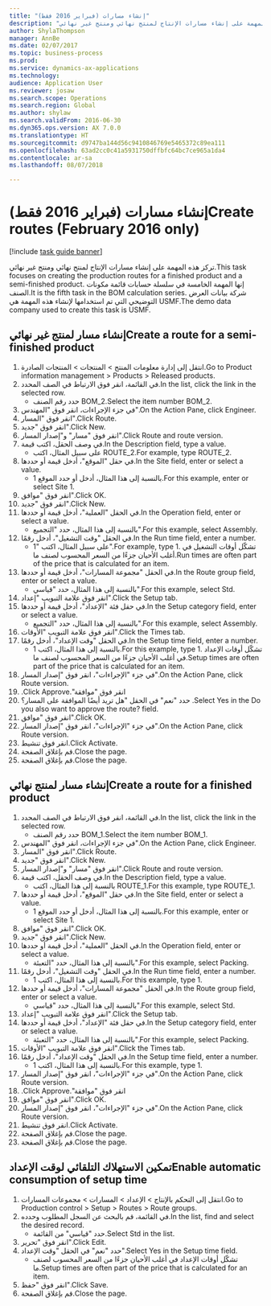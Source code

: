 ```yaml
--- 
title: "إنشاء مسارات (فبراير 2016 فقط)"
description: "تركز هذه المهمة على إنشاء مسارات الإنتاج لمنتج نهائي ومنتج غير نهائي."
author: ShylaThompson
manager: AnnBe
ms.date: 02/07/2017
ms.topic: business-process
ms.prod: 
ms.service: dynamics-ax-applications
ms.technology: 
audience: Application User
ms.reviewer: josaw
ms.search.scope: Operations
ms.search.region: Global
ms.author: shylaw
ms.search.validFrom: 2016-06-30
ms.dyn365.ops.version: AX 7.0.0
ms.translationtype: HT
ms.sourcegitcommit: d9747ba144d56c9410846769e5465372c89ea111
ms.openlocfilehash: 63ad2cc0c41a5931750dffbfc64bc7ce965a1da4
ms.contentlocale: ar-sa
ms.lasthandoff: 08/07/2018

---
```

# <a name="create-routes-february-2016-only"></a><span data-ttu-id="b3ca9-103">إنشاء مسارات (فبراير 2016 فقط)</span><span class="sxs-lookup"><span data-stu-id="b3ca9-103">Create routes (February 2016 only)</span></span>

[!include [task guide banner](../../includes/task-guide-banner.md)]

<span data-ttu-id="b3ca9-104">تركز هذه المهمة على إنشاء مسارات الإنتاج لمنتج نهائي ومنتج غير نهائي.</span><span class="sxs-lookup"><span data-stu-id="b3ca9-104">This task focuses on creating the production routes for a finished product and a semi-finished product.</span></span> <span data-ttu-id="b3ca9-105">إنها المهمة الخامسة في سلسلة حسابات قائمة مكونات الصنف.</span><span class="sxs-lookup"><span data-stu-id="b3ca9-105">It is the fifth task in the BOM calculation series.</span></span> <span data-ttu-id="b3ca9-106">شركة بيانات العرض التوضيحي التي تم استخدامها لإنشاء هذه المهمة هي USMF.‬</span><span class="sxs-lookup"><span data-stu-id="b3ca9-106">The demo data company used to create this task is USMF.</span></span>


## <a name="create-a-route-for-a-semi-finished-product"></a><span data-ttu-id="b3ca9-107">إنشاء مسار لمنتج غير نهائي</span><span class="sxs-lookup"><span data-stu-id="b3ca9-107">Create a route for a semi-finished product</span></span>
1. <span data-ttu-id="b3ca9-108">انتقل إلى إدارة معلومات المنتج > المنتجات > المنتجات الصادرة.</span><span class="sxs-lookup"><span data-stu-id="b3ca9-108">Go to Product information management > Products > Released products.</span></span>
2. <span data-ttu-id="b3ca9-109">في القائمة، انقر فوق الارتباط في الصف المحدد.</span><span class="sxs-lookup"><span data-stu-id="b3ca9-109">In the list, click the link in the selected row.</span></span>
    * <span data-ttu-id="b3ca9-110">حدد رقم الصنف BOM_2.</span><span class="sxs-lookup"><span data-stu-id="b3ca9-110">Select the item number BOM_2.</span></span>  
3. <span data-ttu-id="b3ca9-111">في جزء الإجراءات، انقر فوق "المهندس".</span><span class="sxs-lookup"><span data-stu-id="b3ca9-111">On the Action Pane, click Engineer.</span></span>
4. <span data-ttu-id="b3ca9-112">انقر فوق "المسار".</span><span class="sxs-lookup"><span data-stu-id="b3ca9-112">Click Route.</span></span>
5. <span data-ttu-id="b3ca9-113">انقر فوق "جديد".</span><span class="sxs-lookup"><span data-stu-id="b3ca9-113">Click New.</span></span>
6. <span data-ttu-id="b3ca9-114">انقر فوق "مسار" و"إصدار المسار".</span><span class="sxs-lookup"><span data-stu-id="b3ca9-114">Click Route and route version.</span></span>
7. <span data-ttu-id="b3ca9-115">في وصف الحقل، اكتب قيمة.</span><span class="sxs-lookup"><span data-stu-id="b3ca9-115">In the Description field, type a value.</span></span>
    * <span data-ttu-id="b3ca9-116">على سبيل المثال، اكتب ROUTE_2.</span><span class="sxs-lookup"><span data-stu-id="b3ca9-116">For example, type ROUTE_2.</span></span>  
8. <span data-ttu-id="b3ca9-117">في حقل "الموقع"، أدخل قيمة أو حددها.</span><span class="sxs-lookup"><span data-stu-id="b3ca9-117">In the Site field, enter or select a value.</span></span>
    * <span data-ttu-id="b3ca9-118">بالنسبة إلى هذا المثال، أدخل أو حدد الموقع 1.</span><span class="sxs-lookup"><span data-stu-id="b3ca9-118">For this example, enter or select Site 1.</span></span>  
9. <span data-ttu-id="b3ca9-119">انقر فوق "موافق".</span><span class="sxs-lookup"><span data-stu-id="b3ca9-119">Click OK.</span></span>
10. <span data-ttu-id="b3ca9-120">انقر فوق "جديد".</span><span class="sxs-lookup"><span data-stu-id="b3ca9-120">Click New.</span></span>
11. <span data-ttu-id="b3ca9-121">في الحقل "العملية"، أدخل قيمة أو حددها.</span><span class="sxs-lookup"><span data-stu-id="b3ca9-121">In the Operation field, enter or select a value.</span></span>
    * <span data-ttu-id="b3ca9-122">بالنسبة إلى هذا المثال، حدد "التجميع‬".</span><span class="sxs-lookup"><span data-stu-id="b3ca9-122">For this example, select Assembly.</span></span>  
12. <span data-ttu-id="b3ca9-123">في الحقل "وقت التشغيل"، أدخل رقمًا.</span><span class="sxs-lookup"><span data-stu-id="b3ca9-123">In the Run time field, enter a number.</span></span>
    * <span data-ttu-id="b3ca9-124">على سبيل المثال، اكتب "1".</span><span class="sxs-lookup"><span data-stu-id="b3ca9-124">For example, type 1.</span></span> <span data-ttu-id="b3ca9-125">تشكّل أوقات التشغيل في أغلب الأحيان جزءًا من السعر المحسوب لصنف ما.</span><span class="sxs-lookup"><span data-stu-id="b3ca9-125">Run times are often part of the price that is calculated for an item.</span></span>  
13. <span data-ttu-id="b3ca9-126">في الحقل "مجموعة المسارات"، أدخل قيمة أو حددها.</span><span class="sxs-lookup"><span data-stu-id="b3ca9-126">In the Route group field, enter or select a value.</span></span>
    * <span data-ttu-id="b3ca9-127">بالنسبة إلى هذا المثال، حدد "قياسي".</span><span class="sxs-lookup"><span data-stu-id="b3ca9-127">For this example, select Std.</span></span>  
14. <span data-ttu-id="b3ca9-128">انقر فوق علامة التبويب "إعداد".</span><span class="sxs-lookup"><span data-stu-id="b3ca9-128">Click the Setup tab.</span></span>
15. <span data-ttu-id="b3ca9-129">في حقل فئة "الإعداد"، أدخل قيمة أو حددها.</span><span class="sxs-lookup"><span data-stu-id="b3ca9-129">In the Setup category field, enter or select a value.</span></span>
    * <span data-ttu-id="b3ca9-130">بالنسبة إلى هذا المثال، حدد "التجميع‬".</span><span class="sxs-lookup"><span data-stu-id="b3ca9-130">For this example, select Assembly.</span></span>  
16. <span data-ttu-id="b3ca9-131">انقر فوق علامة التبويب "الأوقات".</span><span class="sxs-lookup"><span data-stu-id="b3ca9-131">Click the Times tab.</span></span>
17. <span data-ttu-id="b3ca9-132">في الحقل "وقت الإعداد"، أدخل رقمًا.</span><span class="sxs-lookup"><span data-stu-id="b3ca9-132">In the Setup time field, enter a number.</span></span>
    * <span data-ttu-id="b3ca9-133">بالنسبة إلى هذا المثال، اكتب 1.</span><span class="sxs-lookup"><span data-stu-id="b3ca9-133">For this example, type 1.</span></span> <span data-ttu-id="b3ca9-134">تشكّل أوقات الإعداد في أغلب الأحيان جزءًا من السعر المحسوب لصنف ما.</span><span class="sxs-lookup"><span data-stu-id="b3ca9-134">Setup times are often part of the price that is calculated for an item.</span></span>  
18. <span data-ttu-id="b3ca9-135">في جزء "الإجراءات"، انقر فوق "إصدار المسار".</span><span class="sxs-lookup"><span data-stu-id="b3ca9-135">On the Action Pane, click Route version.</span></span>
19. <span data-ttu-id="b3ca9-136">انقر فوق "‏‫موافقة".</span><span class="sxs-lookup"><span data-stu-id="b3ca9-136">Click Approve.</span></span>
20. <span data-ttu-id="b3ca9-137">حدد "نعم" في الحقل "هل تريد أيضًا الموافقة على المسار؟ .</span><span class="sxs-lookup"><span data-stu-id="b3ca9-137">Select Yes in the Do you also want to approve the route? field.</span></span>
21. <span data-ttu-id="b3ca9-138">انقر فوق "موافق".</span><span class="sxs-lookup"><span data-stu-id="b3ca9-138">Click OK.</span></span>
22. <span data-ttu-id="b3ca9-139">في جزء "الإجراءات"، انقر فوق "إصدار المسار".</span><span class="sxs-lookup"><span data-stu-id="b3ca9-139">On the Action Pane, click Route version.</span></span>
23. <span data-ttu-id="b3ca9-140">انقر فوق تنشيط.</span><span class="sxs-lookup"><span data-stu-id="b3ca9-140">Click Activate.</span></span>
24. <span data-ttu-id="b3ca9-141">قم بإغلاق الصفحة.</span><span class="sxs-lookup"><span data-stu-id="b3ca9-141">Close the page.</span></span>
25. <span data-ttu-id="b3ca9-142">قم بإغلاق الصفحة.</span><span class="sxs-lookup"><span data-stu-id="b3ca9-142">Close the page.</span></span>

## <a name="create-a-route-for-a-finished-product"></a><span data-ttu-id="b3ca9-143">إنشاء مسار لمنتج نهائي</span><span class="sxs-lookup"><span data-stu-id="b3ca9-143">Create a route for a finished product</span></span>
1. <span data-ttu-id="b3ca9-144">في القائمة، انقر فوق الارتباط في الصف المحدد.</span><span class="sxs-lookup"><span data-stu-id="b3ca9-144">In the list, click the link in the selected row.</span></span>
    * <span data-ttu-id="b3ca9-145">حدد رقم الصنف BOM_1.</span><span class="sxs-lookup"><span data-stu-id="b3ca9-145">Select the item number BOM_1.</span></span>  
2. <span data-ttu-id="b3ca9-146">في جزء الإجراءات، انقر فوق "المهندس".</span><span class="sxs-lookup"><span data-stu-id="b3ca9-146">On the Action Pane, click Engineer.</span></span>
3. <span data-ttu-id="b3ca9-147">انقر فوق "المسار".</span><span class="sxs-lookup"><span data-stu-id="b3ca9-147">Click Route.</span></span>
4. <span data-ttu-id="b3ca9-148">انقر فوق "جديد".</span><span class="sxs-lookup"><span data-stu-id="b3ca9-148">Click New.</span></span>
5. <span data-ttu-id="b3ca9-149">انقر فوق "مسار" و"إصدار المسار".</span><span class="sxs-lookup"><span data-stu-id="b3ca9-149">Click Route and route version.</span></span>
6. <span data-ttu-id="b3ca9-150">في وصف الحقل، اكتب قيمة.</span><span class="sxs-lookup"><span data-stu-id="b3ca9-150">In the Description field, type a value.</span></span>
    * <span data-ttu-id="b3ca9-151">بالنسبة إلى هذا المثال، اكتب ROUTE_1.</span><span class="sxs-lookup"><span data-stu-id="b3ca9-151">For this example, type ROUTE_1.</span></span>  
7. <span data-ttu-id="b3ca9-152">في حقل "الموقع"، أدخل قيمة أو حددها.</span><span class="sxs-lookup"><span data-stu-id="b3ca9-152">In the Site field, enter or select a value.</span></span>
    * <span data-ttu-id="b3ca9-153">بالنسبة إلى هذا المثال، أدخل أو حدد الموقع 1.</span><span class="sxs-lookup"><span data-stu-id="b3ca9-153">For this example, enter or select Site 1.</span></span>  
8. <span data-ttu-id="b3ca9-154">انقر فوق "موافق".</span><span class="sxs-lookup"><span data-stu-id="b3ca9-154">Click OK.</span></span>
9. <span data-ttu-id="b3ca9-155">انقر فوق "جديد".</span><span class="sxs-lookup"><span data-stu-id="b3ca9-155">Click New.</span></span>
10. <span data-ttu-id="b3ca9-156">في الحقل "العملية"، أدخل قيمة أو حددها.</span><span class="sxs-lookup"><span data-stu-id="b3ca9-156">In the Operation field, enter or select a value.</span></span>
    * <span data-ttu-id="b3ca9-157">بالنسبة إلى هذا المثال، حدد "التعبئة‬".</span><span class="sxs-lookup"><span data-stu-id="b3ca9-157">For this example, select Packing.</span></span>  
11. <span data-ttu-id="b3ca9-158">في الحقل "وقت التشغيل"، أدخل رقمًا.</span><span class="sxs-lookup"><span data-stu-id="b3ca9-158">In the Run time field, enter a number.</span></span>
    * <span data-ttu-id="b3ca9-159">بالنسبة إلى هذا المثال، اكتب 1.</span><span class="sxs-lookup"><span data-stu-id="b3ca9-159">For this example, type 1.</span></span>  
12. <span data-ttu-id="b3ca9-160">في الحقل "مجموعة المسارات"، أدخل قيمة أو حددها.</span><span class="sxs-lookup"><span data-stu-id="b3ca9-160">In the Route group field, enter or select a value.</span></span>
    * <span data-ttu-id="b3ca9-161">بالنسبة إلى هذا المثال، حدد "قياسي".</span><span class="sxs-lookup"><span data-stu-id="b3ca9-161">For this example, select Std.</span></span>  
13. <span data-ttu-id="b3ca9-162">انقر فوق علامة التبويب "إعداد".</span><span class="sxs-lookup"><span data-stu-id="b3ca9-162">Click the Setup tab.</span></span>
14. <span data-ttu-id="b3ca9-163">في حقل فئة "الإعداد"، أدخل قيمة أو حددها.</span><span class="sxs-lookup"><span data-stu-id="b3ca9-163">In the Setup category field, enter or select a value.</span></span>
    * <span data-ttu-id="b3ca9-164">بالنسبة إلى هذا المثال، حدد "التعبئة‬".</span><span class="sxs-lookup"><span data-stu-id="b3ca9-164">For this example, select Packing.</span></span>  
15. <span data-ttu-id="b3ca9-165">انقر فوق علامة التبويب "الأوقات".</span><span class="sxs-lookup"><span data-stu-id="b3ca9-165">Click the Times tab.</span></span>
16. <span data-ttu-id="b3ca9-166">في الحقل "وقت الإعداد"، أدخل رقمًا.</span><span class="sxs-lookup"><span data-stu-id="b3ca9-166">In the Setup time field, enter a number.</span></span>
    * <span data-ttu-id="b3ca9-167">بالنسبة إلى هذا المثال، اكتب 1.</span><span class="sxs-lookup"><span data-stu-id="b3ca9-167">For this example, type 1.</span></span>  
17. <span data-ttu-id="b3ca9-168">في جزء "الإجراءات"، انقر فوق "إصدار المسار".</span><span class="sxs-lookup"><span data-stu-id="b3ca9-168">On the Action Pane, click Route version.</span></span>
18. <span data-ttu-id="b3ca9-169">انقر فوق "‏‫موافقة".</span><span class="sxs-lookup"><span data-stu-id="b3ca9-169">Click Approve.</span></span>
19. <span data-ttu-id="b3ca9-170">انقر فوق "موافق".</span><span class="sxs-lookup"><span data-stu-id="b3ca9-170">Click OK.</span></span>
20. <span data-ttu-id="b3ca9-171">في جزء "الإجراءات"، انقر فوق "إصدار المسار".</span><span class="sxs-lookup"><span data-stu-id="b3ca9-171">On the Action Pane, click Route version.</span></span>
21. <span data-ttu-id="b3ca9-172">انقر فوق تنشيط.</span><span class="sxs-lookup"><span data-stu-id="b3ca9-172">Click Activate.</span></span>
22. <span data-ttu-id="b3ca9-173">قم بإغلاق الصفحة.</span><span class="sxs-lookup"><span data-stu-id="b3ca9-173">Close the page.</span></span>
23. <span data-ttu-id="b3ca9-174">قم بإغلاق الصفحة.</span><span class="sxs-lookup"><span data-stu-id="b3ca9-174">Close the page.</span></span>

## <a name="enable-automatic-consumption-of-setup-time"></a><span data-ttu-id="b3ca9-175">تمكين الاستهلاك التلقائي لوقت الإعداد</span><span class="sxs-lookup"><span data-stu-id="b3ca9-175">Enable automatic consumption of setup time</span></span>
1. <span data-ttu-id="b3ca9-176">انتقل إلى التحكم بالإنتاج > الإعداد > المسارات > مجموعات المسارات‬.</span><span class="sxs-lookup"><span data-stu-id="b3ca9-176">Go to Production control > Setup > Routes > Route groups.</span></span>
2. <span data-ttu-id="b3ca9-177">في القائمة، قم بالبحث عن السجل المطلوب وحدده.</span><span class="sxs-lookup"><span data-stu-id="b3ca9-177">In the list, find and select the desired record.</span></span>
    * <span data-ttu-id="b3ca9-178">حدد "قياسي" من القائمة.</span><span class="sxs-lookup"><span data-stu-id="b3ca9-178">Select Std in the list.</span></span>  
3. <span data-ttu-id="b3ca9-179">انقر فوق "تحرير".</span><span class="sxs-lookup"><span data-stu-id="b3ca9-179">Click Edit.</span></span>
4. <span data-ttu-id="b3ca9-180">حدد "نعم" في الحقل "وقت الإعداد".</span><span class="sxs-lookup"><span data-stu-id="b3ca9-180">Select Yes in the Setup time field.</span></span>
    * <span data-ttu-id="b3ca9-181">تشكّل أوقات الإعداد في أغلب الأحيان جزءًا من السعر المحسوب لصنف ما.</span><span class="sxs-lookup"><span data-stu-id="b3ca9-181">Setup times are often part of the price that is calculated for an item.</span></span>  
5. <span data-ttu-id="b3ca9-182">انقر فوق "حفظ".</span><span class="sxs-lookup"><span data-stu-id="b3ca9-182">Click Save.</span></span>
6. <span data-ttu-id="b3ca9-183">قم بإغلاق الصفحة.</span><span class="sxs-lookup"><span data-stu-id="b3ca9-183">Close the page.</span></span>



